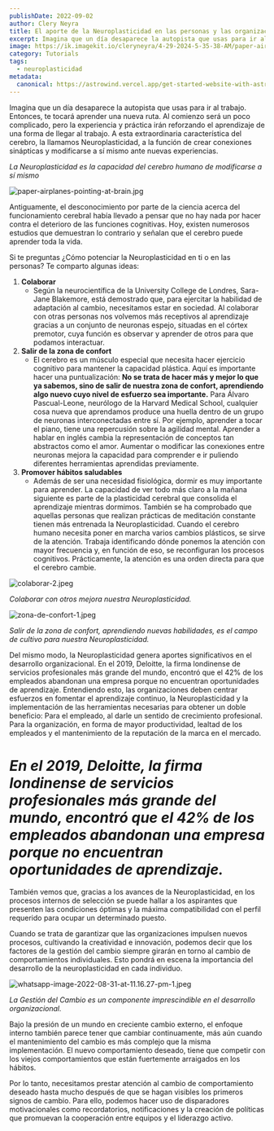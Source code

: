 ```yaml
---
publishDate: 2022-09-02
author: Clery Neyra
title: El aporte de la Neuroplasticidad en las personas y las organizaciones
excerpt: Imagina que un día desaparece la autopista que usas para ir al trabajo. Entonces, te tocará aprender una nueva ruta.
image: https://ik.imagekit.io/cleryneyra/4-29-2024-5-35-38-AM/paper-airplanes-pointing-at-brain_tLcVgf_U2.jpg
category: Tutorials
tags: 
  - neuroplasticidad
metadata:
  canonical: https://astrowind.vercel.app/get-started-website-with-astro-tailwind-css
---
```


Imagina que un día desaparece la autopista que usas para ir al trabajo. Entonces, te tocará aprender una nueva ruta. Al comienzo será un poco complicado, pero la experiencia y práctica irán reforzando el aprendizaje de una forma de llegar al trabajo. A esta extraordinaria característica del cerebro, la llamamos Neuroplasticidad, a la función de crear conexiones sinápticas y modificarse a sí mismo ante nuevas experiencias.


_La Neuroplasticidad es la capacidad del cerebro humano de modificarse a sí mismo_


![paper-airplanes-pointing-at-brain.jpg](https://cleryneyravera.com/wp-content/uploads/2022/09/paper-airplanes-pointing-at-brain.jpg?w=1024)


Antiguamente, el desconocimiento por parte de la ciencia acerca del funcionamiento cerebral había llevado a pensar que no hay nada por hacer contra el deterioro de las funciones cognitivas. Hoy, existen numerosos estudios que demuestran lo contrario y señalan que el cerebro puede aprender toda la vida.


Si te preguntas ¿Cómo potenciar la Neuroplasticidad en ti o en las personas? Te comparto algunas ideas:

1. **Colaborar**
	- Según la neurocientífica de la University College de Londres, Sara-Jane Blakemore, está demostrado que, para ejercitar la habilidad de adaptación al cambio, necesitamos estar en sociedad. Al colaborar con otras personas nos volvemos más receptivos al aprendizaje gracias a un conjunto de neuronas espejo, situadas en el córtex premotor, cuya función es observar y aprender de otros para que podamos interactuar.
2. **Salir de la zona de confort**
	- El cerebro es un músculo especial que necesita hacer ejercicio cognitivo para mantener la capacidad plástica. Aquí es importante hacer una puntualización: **No se trata de hacer más y mejor lo que ya sabemos, sino de salir de nuestra zona de confort, aprendiendo algo nuevo cuyo nivel de esfuerzo sea importante.** Para Álvaro Pascual-Leone, neurólogo de la Harvard Medical School, cualquier cosa nueva que aprendamos produce una huella dentro de un grupo de neuronas interconectadas entre sí. Por ejemplo, aprender a tocar el piano, tiene una repercusión sobre la agilidad mental. Aprender a hablar en inglés cambia la representación de conceptos tan abstractos como el amor. Aumentar o modificar las conexiones entre neuronas mejora la capacidad para comprender e ir puliendo diferentes herramientas aprendidas previamente.
3. **Promover hábitos saludables**
	- Además de ser una necesidad fisiológica, dormir es muy importante para aprender. La capacidad de ver todo más claro a la mañana siguiente es parte de la plasticidad cerebral que consolida el aprendizaje mientras dormimos. También se ha comprobado que aquellas personas que realizan prácticas de meditación constante tienen más entrenada la Neuroplasticidad. Cuando el cerebro humano necesita poner en marcha varios cambios plásticos, se sirve de la atención. Trabaja identificando dónde ponemos la atención con mayor frecuencia y, en función de eso, se reconfiguran los procesos cognitivos. Prácticamente, la atención es una orden directa para que el cerebro cambie.

![colaborar-2.jpeg](https://cleryneyravera.com/wp-content/uploads/2022/09/colaborar-2.jpeg)


_Colaborar con otros mejora nuestra Neuroplasticidad._


![zona-de-confort-1.jpeg](https://cleryneyravera.com/wp-content/uploads/2022/09/zona-de-confort-1.jpeg)


_Salir de la zona de confort, aprendiendo nuevas habilidades, es el campo de cultivo para nuestra Neuroplasticidad._


Del mismo modo, la Neuroplasticidad genera aportes significativos en el desarrollo organizacional. En el 2019, Deloitte, la firma londinense de servicios profesionales más grande del mundo, encontró que el 42% de los empleados abandonan una empresa porque no encuentran oportunidades de aprendizaje. Entendiendo esto, las organizaciones deben centrar esfuerzos en fomentar el aprendizaje continuo, la Neuroplasticidad y la implementación de las herramientas necesarias para obtener un doble beneficio: Para el empleado, al darle un sentido de crecimiento profesional. Para la organización, en forma de mayor productividad, lealtad de los empleados y el mantenimiento de la reputación de la marca en el mercado.


# _**En el 2019, Deloitte, la firma londinense de servicios profesionales más grande del mundo, encontró que el 42% de los empleados abandonan una empresa porque no encuentran oportunidades de aprendizaje.**_


También vemos que, gracias a los avances de la Neuroplasticidad, en los procesos internos de selección se puede hallar a los aspirantes que presenten las condiciones óptimas y la máxima compatibilidad con el perfil requerido para ocupar un determinado puesto.


Cuando se trata de garantizar que las organizaciones impulsen nuevos procesos, cultivando la creatividad e innovación, podemos decir que los factores de la gestión del cambio siempre girarán en torno al cambio de comportamientos individuales. Esto pondrá en escena la importancia del desarrollo de la neuroplasticidad en cada individuo.


![whatsapp-image-2022-08-31-at-11.16.27-pm-1.jpeg](https://cleryneyravera.com/wp-content/uploads/2022/09/whatsapp-image-2022-08-31-at-11.16.27-pm-1.jpeg?w=1024)


_La Gestión del Cambio es un componente imprescindible en el desarrollo organizacional._


Bajo la presión de un mundo en creciente cambio externo, el enfoque interno también parece tener que cambiar continuamente, más aún cuando el mantenimiento del cambio es más complejo que la misma implementación. El nuevo comportamiento deseado, tiene que competir con los viejos comportamientos que están fuertemente arraigados en los hábitos.


Por lo tanto, necesitamos prestar atención al cambio de comportamiento deseado hasta mucho después de que se hagan visibles los primeros signos de cambio. Para ello, podemos hacer uso de disparadores motivacionales como recordatorios, notificaciones y la creación de políticas que promuevan la cooperación entre equipos y el liderazgo activo.

